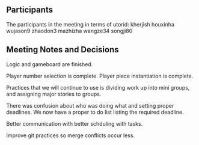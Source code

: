 ## Participants

The participants in the meeting in terms of utorid: kherjish houxinha wujason9 zhaodon3 mazhizha wangze34 songji80

## Meeting Notes and Decisions

Logic and gameboard are finished.

Player number selection is complete. Player piece instantiation is complete. 

Practices that we will continue to use is dividing work up into mini groups, and assigning major stories to groups.

There was confusion about who was doing what and setting proper deadlines. We now have a proper to do list listing the required deadline.

Better communication with better schduling with tasks. 

Improve git practices so merge conflicts occur less. 